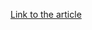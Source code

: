 [Link to the article](https://thehackernews.com/2025/02/indias-rbi-introduces-exclusive-bankin.html)
